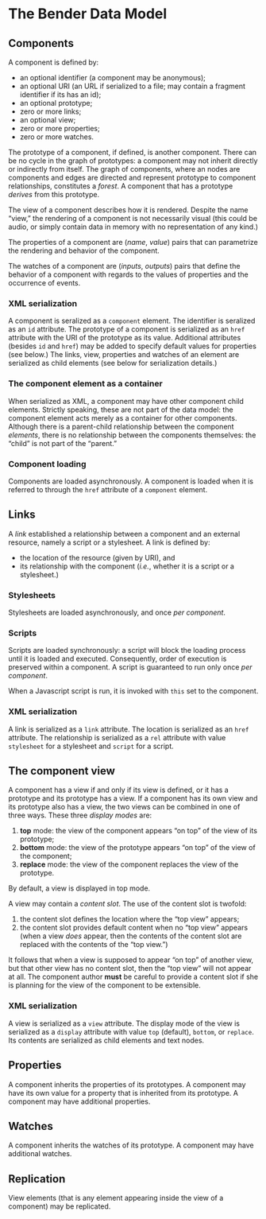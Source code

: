 # The Bender Data Model


## Components

A component is defined by:

  * an optional identifier (a component may be anonymous);
  * an optional URI (an URL if serialized to a file; may contain a fragment
    identifier if its has an id);
  * an optional prototype;
  * zero or more links;
  * an optional view;
  * zero or more properties;
  * zero or more watches.

The prototype of a component, if defined, is another component.
There can be no cycle in the graph of prototypes: a component may not inherit
directly or indirectly from itself.
The graph of components, where an nodes are components and edges are directed
and represent prototype to component relationships, constitutes a _forest_.
A component that has a prototype _derives_ from this prototype.

The view of a component describes how it is rendered.
Despite the name “view,” the rendering of a component is not necessarily visual
(this could be audio, or simply contain data in memory with no representation of
any kind.)

The properties of a component are (_name_, _value_) pairs that can parametrize
the rendering and behavior of the component.

The watches of a component are (_inputs_, _outputs_) pairs that define the
behavior of a component with regards to the values of properties and the
occurrence of events.


### XML serialization

A component is seralized as a `component` element.
The identifier is seralized as an `id` attribute.
The prototype of a component is serialized as an `href` attribute with the URI
of the prototype as its value.
Additional attributes (besides `id` and `href`) may be added to specify default
values for properties (see below.)
The links, view, properties and watches of an element are serialized as child
elements (see below for serialization details.)


### The component element as a container

When serialized as XML, a component may have other component child elements.
Strictly speaking, these are not part of the data model: the component element
acts merely as a container for other components.
Although there is a parent-child relationship between the component _elements_,
there is no relationship between the components themselves: the “child” is not
part of the “parent.”


### Component loading

Components are loaded asynchronously.
A component is loaded when it is referred to through the `href` attribute of a
`component` element.



## Links

A _link_ established a relationship between a component and an external
resource, namely a script or a stylesheet.
A link is defined by:

  * the location of the resource (given by URI), and
  * its relationship with the component (_i.e._, whether it is a script or a
    stylesheet.)


### Stylesheets

Stylesheets are loaded asynchronously, and once _per component_.


### Scripts

Scripts are loaded synchronously: a script will block the loading process until
it is loaded and executed.
Consequently, order of execution is preserved within a component.
A script is guaranteed to run only once _per component_.

When a Javascript script is run, it is invoked with `this` set to the component.


### XML serialization

A link is serialized as a `link` attribute.
The location is serialized as an `href` attribute.
The relationship is serialized as a `rel` attribute with value `stylesheet` for
a stylesheet and `script` for a script.


## The component view

A component has a view if and only if its view is defined, or it has a prototype
and its prototype has a view.
If a component has its own view and its prototype also has a view, the two views
can be combined in one of three ways.
These three _display modes_ are:

1. **top** mode: the view of the component appears “on top” of the view of its
   prototype;
2. **bottom** mode: the view of the prototype appears “on top” of the view of
   the component;
3. **replace** mode: the view of the component replaces the view of the
   prototype.

By default, a view is displayed in top mode.

A view may contain a _content slot_.
The use of the content slot is twofold:

1. the content slot defines the location where the “top view” appears;
2. the content slot provides default content when no “top view” appears
   (when a view _does_ appear, then the contents of the content slot are
   replaced with the contents of the “top view.”)

It follows that when a view is supposed to appear “on top” of another view,
but that other view has no content slot, then the “top view” will not appear at
all.
The component author **must** be careful to provide a content slot if she is
planning for the view of the component to be extensible.


### XML serialization

A view is serialized as a `view` attribute.
The display mode of the view is serialized as a `display` attribute with value
`top` (default), `bottom`, or `replace`.
Its contents are serialized as child elements and text nodes.



## Properties

A component inherits the properties of its prototypes.
A component may have its own value for a property that is inherited from its
prototype.
A component may have additional properties.

## Watches

A component inherits the watches of its prototype.
A component may have additional watches.


## Replication

View elements (that is any element appearing inside the view of a component)
may be replicated.
